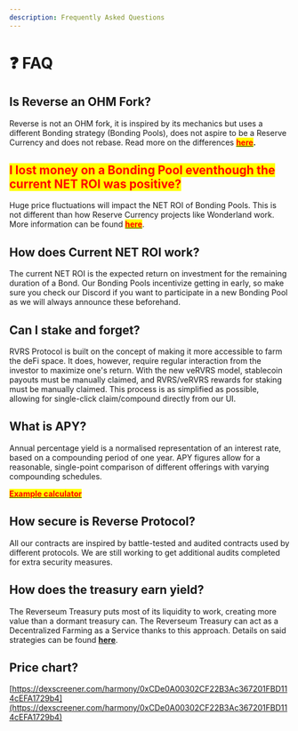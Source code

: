 ```yaml
---
description: Frequently Asked Questions
---
```


# ❓ FAQ

## Is Reverse an OHM Fork?

Reverse is not an OHM fork, it is inspired by its mechanics but uses a different Bonding strategy (Bonding Pools), does not aspire to be a Reserve Currency and does not rebase. Read more on the differences [<mark style="color:red;">**here**</mark>](../the-protocol/ohm-and-reverse-how-do-they-differ.md)**.**

## <mark style="color:red;">I lost money on a Bonding Pool eventhough the current NET ROI was positive?</mark>

Huge price fluctuations will impact the NET ROI of Bonding Pools. This is not different than how Reserve Currency projects like Wonderland work. More information can be found [<mark style="color:red;">**here**</mark>](../the-protocol/reverseum-bonding-pools.md).

## How does Current NET ROI work?

The current NET ROI is the expected return on investment for the remaining duration of a Bond. Our Bonding Pools incentivize getting in early, so make sure you check our Discord if you want to participate in a new Bonding Pool as we will always announce these beforehand.

## Can I stake and forget?

RVRS Protocol is built on the concept of making it more accessible to farm the deFi space. It does, however, require regular interaction from the investor to maximize one's return. With the new veRVRS model, stablecoin payouts must be manually claimed, and RVRS/veRVRS rewards for staking must be manually claimed. This process is as simplified as possible, allowing for single-click claim/compound directly from our UI.

## What is APY?

Annual percentage yield is a normalised representation of an interest rate, based on a compounding period of one year. APY figures allow for a reasonable, single-point comparison of different offerings with varying compounding schedules.

<mark style="color:red;">****</mark>[<mark style="color:red;">**Example calculator**</mark>](https://calculators.io/apy/)<mark style="color:red;">****</mark>

## How secure is Reverse Protocol?

All our contracts are inspired by battle-tested and audited contracts used by different protocols. We are still working to get additional audits completed for extra security measures.



## How does the treasury earn yield?

The Reverseum Treasury puts most of its liquidity to work, creating more value than a dormant treasury can. The Reverseum Treasury can act as a Decentralized Farming as a Service thanks to this approach. Details on said strategies can be found [**here**](https://docs.google.com/spreadsheets/d/1fNsmVWqtPrtZr7z4i2n1ZgRNAEZdX3coPzMbZNPCZ34/edit#gid=563760963).

## Price chart?

[https://dexscreener.com/harmony/0xCDe0A00302CF22B3Ac367201FBD114cEFA1729b4](https://dexscreener.com/harmony/0xCDe0A00302CF22B3Ac367201FBD114cEFA1729b4)

